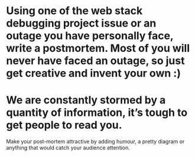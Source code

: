 # Using one of the web stack debugging project issue or an outage you have personally face, write a postmortem. Most of you will never have faced an outage, so just get creative and invent your own :)
# We are constantly stormed by a quantity of information, it’s tough to get people to read you.

Make your post-mortem attractive by adding humour, a pretty diagram or anything that would catch your audience attention.

